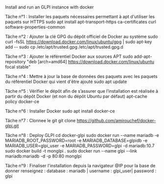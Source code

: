 Install and run an GLPI instance with docker

Tâche n°1 : Installer les paquets nécessaires permettant à apt d'utiliser les paquets sur HTTPS
sudo apt install apt-transport-https ca-certificates curl software-properties-common

Tâche n°2 : Ajouter la clé GPG du dépôt officiel de Docker au système
sudo curl -fsSL https://download.docker.com/linux/ubuntu/gpg | sudo apt-key add --
sudo cp /etc/apt/trusted.gpg /etc/apt/trusted.gpg.d

Tâche n°3 : Ajouter le référentiel Docker aux sources APT
sudo add-apt-repository "deb [arch=amd64] https://download.docker.com/linux/ubuntu focal stable"

Tâche n°4 : Mettre à jour la base de données des paquets avec les paquets du référentiel Docker qui vient d'être ajouté
sudo apt update

Tâche n°5 : Vérifier le dépôt afin de s’assurer que l’installation est réalisée à partir du dépôt Docker (et non du dépôt Ubuntu par défaut)
apt-cache policy docker-ce

Tâche n°6 : Installer Docker
sudo apt install docker-ce

Tâche n°7 : Clonnee le git
git clone https://github.com/amirouchef/docker-glpi.git

Tâche n°8 : Deploy GLPI
cd docker-glpi
sudo docker run --name mariadb -e MARIADB_ROOT_PASSWORD=root -e MARIADB_DATABASE=glpidb -e MARIADB_USER=glpi_user -e MARIADB_PASSWORD=glpi -d mariadb:10.7
sudo docker build -t monglpi .
sudo docker run --name glpi --link mariadb:mariadb -d -p 80:80 monglpi

Tâche n°9 : Finaliser l'installation depuis la navigateur
@IP pour la base de donner renseignez : database : mariadb | username : glpi_user| password : glpi
